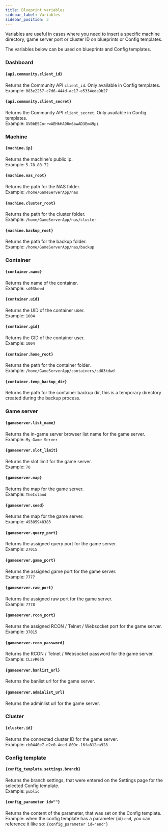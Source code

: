 ```yaml
---
title: Blueprint variables
sidebar_label: Variables
sidebar_position: 3
---
```


Variables are useful in cases where you need to insert a specific machine directory, game server port or cluster ID on blueprints or Config templates.

The variables below can be used on blueprints and Config templates.



### Dashboard

#### `{api.community.client_id}`
Returns the Community API `client_id`. Only available in Config templates.<br />
Example: `083e2257-c7d6-444d-ac17-e5334ede9b27`

#### `{api.community.client_secret}`
Returns the Community API `client_secret`. Only available in Config templates.<br />
Example: `GV0bESCnrrwAEHkHA90m6bwAD3Em49pi`

### Machine

#### `{machine.ip}`
Returns the machine's public ip.<br />
Example: `5.78.80.72`

#### `{machine.nas_root}`
Returns the path for the NAS folder.<br />
Example: `/home/GameServerApp/nas`

#### `{machine.cluster_root}`
Returns the path for the cluster folder.<br />
Example: `/home/GameServerApp/nas/cluster`

#### `{machine.backup_root}`
Returns the path for the backup folder.<br />
Example: `/home/GameServerApp/nas/backup`


### Container

#### `{container.name}`
Returns the name of the container.<br />
Example: `sd03kdwd`

#### `{container.uid}`
Returns the UID of the container user.<br />
Example: `1004`

#### `{container.gid}`
Returns the GID of the container user.<br />
Example: `1004`

#### `{container.home_root}`
Returns the path for the container folder.<br />
Example: `/home/GameServerApp/containers/sd03kdwd`

#### `{container.temp_backup_dir}`
Returns the path for the container backup dir, this is a temporary directory created during the backup process.


### Game server

#### `{gameserver.list_name}`
Returns the in-game server browser list name for the game server.<br />
Example: `My Game Server`

#### `{gameserver.slot_limit}`
Returns the slot limit for the game server.<br />
Example: `70`

#### `{gameserver.map}`
Returns the map for the game server.<br />
Example: `TheIsland`

#### `{gameserver.seed}`
Returns the map for the game server.<br />
Example: `49385948383`

#### `{gameserver.query_port}`
Returns the assigned query port for the game server.<br />
Example: `27015`

#### `{gameserver.game_port}`
Returns the assigned game port for the game server.<br />
Example: `7777`

#### `{gameserver.raw_port}`
Returns the assigned raw port for the game server.<br />
Example: `7778`

#### `{gameserver.rcon_port}`
Returns the assigned RCON / Telnet / Websocket port for the game server.<br />
Example: `37015`

#### `{gameserver.rcon_password}`
Returns the RCON / Telnet / Websocket password for the game server.<br />
Example: `CLzvR035`



#### `{gameserver.banlist_url}`
Returns the banlist url for the game server.

#### `{gameserver.adminlist_url}`
Returns the adminlist url for the game server.



### Cluster

#### `{cluster.id}`
Returns the connected cluster ID for the game server.<br />
Example: `cb0440e7-d2e0-4eed-809c-16fa812ea928`


### Config template

#### `{config_template.settings.branch}`
Returns the branch settings, that were entered on the Settings page for the selected Config template.<br />
Example: `public`


#### `{config_parameter id=""}`
Returns the content of the parameter, that was set on the Config template.<br />
Example: when the config template has a parameter (id) `end`, you can reference it like so: `{config_parameter id="end"}`